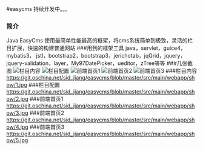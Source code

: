 #easycms  持续开发中。。。

### 简介
Java EasyCms 使用最简单性能最高的框架，将cms系统简单到极致，灵活的栏目扩展，快速的构建普通网站
###用到的框架工具
java，servlet，guice4， mybatis3， jstl，bootstrap2，bootstrap3，jerichotab，jqGrid，jquery，jquery-validation，layer，My97DatePicker，ueditor，zTree等等
###几张截图
![栏目内容](https://git.oschina.net/uploads/images/2017/0801/214221_603e0f67_370580.jpeg "1.jpg")
![栏目配置](https://git.oschina.net/uploads/images/2017/0801/214244_2673239f_370580.jpeg "2.jpg")
![前端首页1](https://git.oschina.net/uploads/images/2017/0801/214256_e15aa814_370580.jpeg "3.jpg")
![前端首页2](https://git.oschina.net/uploads/images/2017/0801/214312_76863b92_370580.jpeg "4.jpg")
![前端首页3](https://git.oschina.net/uploads/images/2017/0801/214321_74c24ad1_370580.jpeg "5.jpg")
###栏目内容 https://git.oschina.net/sid_jiang/easycms/blob/master/src/main/webapp/show/1.jpg
###栏目配置 https://git.oschina.net/sid_jiang/easycms/blob/master/src/main/webapp/show/2.jpg
###前端首页1 https://git.oschina.net/sid_jiang/easycms/blob/master/src/main/webapp/show/3.jpg
###前端首页2 https://git.oschina.net/sid_jiang/easycms/blob/master/src/main/webapp/show/4.jpg
###前端首页3 https://git.oschina.net/sid_jiang/easycms/blob/master/src/main/webapp/show/5.jpg